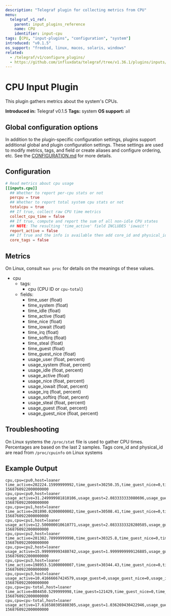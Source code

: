 ```yaml
---
description: "Telegraf plugin for collecting metrics from CPU"
menu:
  telegraf_v1_ref:
    parent: input_plugins_reference
    name: CPU
    identifier: input-cpu
tags: [CPU, "input-plugins", "configuration", "system"]
introduced: "v0.1.5"
os_support: "freebsd, linux, macos, solaris, windows"
related:
  - /telegraf/v1/configure_plugins/
  - https://github.com/influxdata/telegraf/tree/v1.36.1/plugins/inputs/cpu/README.md, CPU Plugin Source
---
```


# CPU Input Plugin

This plugin gathers metrics about the system's CPUs.

**Introduced in:** Telegraf v0.1.5
**Tags:** system
**OS support:** all

## Global configuration options <!-- @/docs/includes/plugin_config.md -->

In addition to the plugin-specific configuration settings, plugins support
additional global and plugin configuration settings. These settings are used to
modify metrics, tags, and field or create aliases and configure ordering, etc.
See the [CONFIGURATION.md](/telegraf/v1/configuration/#plugins) for more details.

[CONFIGURATION.md]: ../../../docs/CONFIGURATION.md#plugins

## Configuration

```toml @sample.conf
# Read metrics about cpu usage
[[inputs.cpu]]
  ## Whether to report per-cpu stats or not
  percpu = true
  ## Whether to report total system cpu stats or not
  totalcpu = true
  ## If true, collect raw CPU time metrics
  collect_cpu_time = false
  ## If true, compute and report the sum of all non-idle CPU states
  ## NOTE: The resulting 'time_active' field INCLUDES 'iowait'!
  report_active = false
  ## If true and the info is available then add core_id and physical_id tags
  core_tags = false
```

## Metrics

On Linux, consult `man proc` for details on the meanings of these values.

- cpu
  - tags:
    - cpu (CPU ID or `cpu-total`)
  - fields:
    - time_user (float)
    - time_system (float)
    - time_idle (float)
    - time_active (float)
    - time_nice (float)
    - time_iowait (float)
    - time_irq (float)
    - time_softirq (float)
    - time_steal (float)
    - time_guest (float)
    - time_guest_nice (float)
    - usage_user (float, percent)
    - usage_system (float, percent)
    - usage_idle (float, percent)
    - usage_active (float)
    - usage_nice (float, percent)
    - usage_iowait (float, percent)
    - usage_irq (float, percent)
    - usage_softirq (float, percent)
    - usage_steal (float, percent)
    - usage_guest (float, percent)
    - usage_guest_nice (float, percent)

## Troubleshooting

On Linux systems the `/proc/stat` file is used to gather CPU times.
Percentages are based on the last 2 samples.
Tags core_id and physical_id are read from `/proc/cpuinfo` on Linux systems

## Example Output

```text
cpu,cpu=cpu0,host=loaner time_active=202224.15999999992,time_guest=30250.35,time_guest_nice=0,time_idle=1527035.04,time_iowait=1352,time_irq=0,time_nice=169.28,time_softirq=6281.4,time_steal=0,time_system=40097.14,time_user=154324.34 1568760922000000000
cpu,cpu=cpu0,host=loaner usage_active=31.249999981810106,usage_guest=2.083333333080696,usage_guest_nice=0,usage_idle=68.7500000181899,usage_iowait=0,usage_irq=0,usage_nice=0,usage_softirq=0,usage_steal=0,usage_system=4.166666666161392,usage_user=25.000000002273737 1568760922000000000
cpu,cpu=cpu1,host=loaner time_active=201890.02000000002,time_guest=30508.41,time_guest_nice=0,time_idle=264641.18,time_iowait=210.44,time_irq=0,time_nice=181.75,time_softirq=4537.88,time_steal=0,time_system=39480.7,time_user=157479.25 1568760922000000000
cpu,cpu=cpu1,host=loaner usage_active=12.500000010610771,usage_guest=2.0833333328280585,usage_guest_nice=0,usage_idle=87.49999998938922,usage_iowait=0,usage_irq=0,usage_nice=0,usage_softirq=2.0833333332070145,usage_steal=0,usage_system=4.166666665656117,usage_user=4.166666666414029 1568760922000000000
cpu,cpu=cpu2,host=loaner time_active=201382.78999999998,time_guest=30325.8,time_guest_nice=0,time_idle=264686.63,time_iowait=202.77,time_irq=0,time_nice=162.81,time_softirq=3378.34,time_steal=0,time_system=39270.59,time_user=158368.28 1568760922000000000
cpu,cpu=cpu2,host=loaner usage_active=15.999999993480742,usage_guest=1.9999999999126885,usage_guest_nice=0,usage_idle=84.00000000651926,usage_iowait=0,usage_irq=0,usage_nice=0,usage_softirq=2.0000000002764864,usage_steal=0,usage_system=3.999999999825377,usage_user=7.999999998923158 1568760922000000000
cpu,cpu=cpu3,host=loaner time_active=198953.51000000007,time_guest=30344.43,time_guest_nice=0,time_idle=265504.09,time_iowait=187.64,time_irq=0,time_nice=197.47,time_softirq=2301.47,time_steal=0,time_system=39313.73,time_user=156953.2 1568760922000000000
cpu,cpu=cpu3,host=loaner usage_active=10.41666667424579,usage_guest=0,usage_guest_nice=0,usage_idle=89.58333332575421,usage_iowait=0,usage_irq=0,usage_nice=0,usage_softirq=0,usage_steal=0,usage_system=4.166666666666667,usage_user=6.249999998484175 1568760922000000000
cpu,cpu=cpu-total,host=loaner time_active=804450.5299999998,time_guest=121429,time_guest_nice=0,time_idle=2321866.96,time_iowait=1952.86,time_irq=0,time_nice=711.32,time_softirq=16499.1,time_steal=0,time_system=158162.17,time_user=627125.08 1568760922000000000
cpu,cpu=cpu-total,host=loaner usage_active=17.616580305880305,usage_guest=1.036269430422946,usage_guest_nice=0,usage_idle=82.3834196941197,usage_iowait=0,usage_irq=0,usage_nice=0,usage_softirq=1.0362694300459534,usage_steal=0,usage_system=4.145077721691784,usage_user=11.398963731636465 1568760922000000000
```
